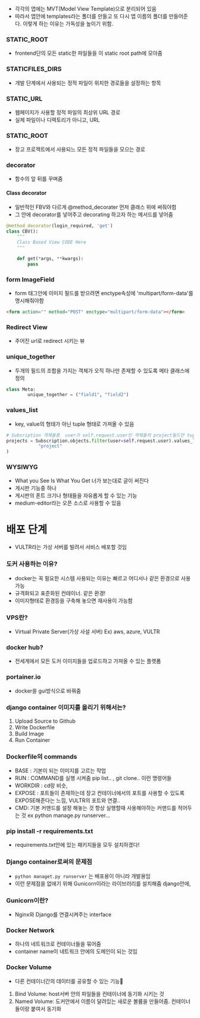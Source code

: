 - 각각의 앱에는 MVT(Model View Template)으로 분리되어 있음
- 따라서 앱안에 templates라는 폴더를 만들고 또 다시 앱 이름의 폴더를 만들어준다. 이렇게 하는 이유는 가독성을 높이기 위함.

### STATIC_ROOT

- frontend단의 모든 static한 파일들을 이 static root path에 모아줌

### STATICFILES_DIRS

- 개발 단계에서 사용되는 정적 파일이 위치한 경로들을 설정하는 항목

### STATIC_URL

- 웹페이지가 사용할 정적 파일의 최상위 URL 경로
- 실제 파일이나 디렉토리가 아니고, URL

### STATIC_ROOT

- 장고 프로젝트에서 사용되느 모든 정적 파일들을 모으는 경로

### decorator

- 함수의 앞 뒤를 꾸며줌

#### Class decorator

- 일반적인 FBV와 다르게 @method_decorater 먼저 클래스 위에 써줘야함
- 그 안에 decorator를 넣어주고 decorating 하고자 하는 메서드를 넣어줌

```python
@method_decorator(login_required, 'get')
class CBV():
    """
    Class Based View CODE Here
    """

    def get(*args, **kwargs):
        pass
```

### form ImageField

- form 태그안에 이미지 필드를 받으려면 enctype속성에 'multipart/form-data'를 명시해줘야함

```html
<form action="" method="POST" enctype="multipart/form-data"></form>
```

### Redirect View

- 주어진 url로 redirect 시키는 뷰

### unique_together

- 두개의 필드의 조합을 가지는 객체가 오직 하나만 존재할 수 있도록 메타 클래스에 정의

```python
class Meta:
        unique_together = ("field1", "field2")
```

### values_list

- key, value의 형태가 아닌 tuple 형태로 가져올 수 있음

```python
# Subsription 객체들중  user가 self.request.user인 객체들의 project필드만 tuple형태로 가져옴
projects = Subscription.objects.filter(user=self.request.user).values_list(
            "project"
)
```

### WYSIWYG

- What you See Is What You Get 너가 보는대로 글이 써진다
- 게시판 기능중 하나
- 게시판의 폰트 크기나 형태들을 자유롭게 할 수 있는 기능
- medium-editor라는 오픈 소스로 사용할 수 있음

# 배포 단계

- VULTR라는 가상 서버를 빌려서 서비스 배포할 것임

### 도커 사용하는 이유?

- docker는 꼭 필요한 시스템 사용되는 이유는 빠르고 어디서나 같은 환경으로 사용가능
- 규격화되고 표준화된 컨테이너. 같은 환경!
- 이미지형태로 환경등을 구축해 놓으면 재사용이 가능함

### VPS란?

- Virtual Private Server(가상 사설 서버) Ex) aws, azure, VULTR

### docker hub?

- 전세게에서 모든 도커 이미지들을 업로드하고 가져올 수 있는 플랫폼

### portainer.io

- docker을 gui방식으로 바꿔줌

### django container 이미지를 올리기 위해서는?

1. Upload Source to Github
2. Write Dockerfile
3. Build Image
4. Run Container

### Dockerfile의 commands

- BASE : 기본이 되는 이미지를 고르는 작업
- RUN : COMMAND를 실행 시켜줌 pip list.. , git clone.. 이런 명령어들
- WORKDIR : cd랑 비슷,
- EXPOSE : 포트들이 존재하는데 장고 컨테이너에서의 포트를 사용할 수 있도록 EXPOSE해준다는 느낌, VULTR의 포트와 연결..
- CMD: 기본 커맨드를 설정 해놓는 것 항상 실행할때 사용해야하는 커맨드를 적어두는 것 ex python manage.py runserver...

### pip install -r requirements.txt

- requirements.txt안에 있는 패키지들을 모두 설치하겠다!

### Django container로써의 문제점

- `python managet.py runserver` 는 배포용이 아니라 개발용임
- 이런 문제점을 없애기 위해 Gunicorn이라는 라이브러리를 설치해줌 django안에,

### Gunicorn이란?

- Nginx와 Django를 연결시켜주는 interface

### Docker Network

- 하나의 네트워크로 컨테이너들을 묶어줌
- container name이 네트워크 안에의 도메인이 되는 것임

### Docker Volume

- 다른 컨테이너간의 데이터를 공유할 수 있는 기능

1. Bind Volume: host서버 안의 파일들을 컨테이너에 동기화 시키는 것
2. Named Volume: 도커안에서 이름이 달려있는 새로운 볼륨을 만들어줌. 컨테이너들이랑 붙여서 동기화
